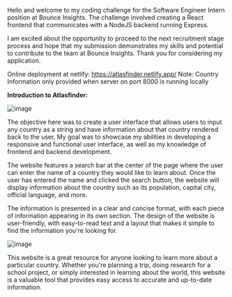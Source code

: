 Hello and welcome to my coding challenge for the Software Engineer Intern position at Bounce Insights. The challenge involved creating a React frontend that communicates with a NodeJS backend running Express.

I am excited about the opportunity to proceed to the next recruitment stage process and hope that my submission demonstrates my skills and potential to contribute to the team at Bounce Insights. Thank you for considering my application.


Online deployment at netlify: https://atlasfinder.netlify.app/
Note: Country Information only provided when server on port 8000 is running locally


**Introduction to Atlasfinder:**

![image](https://user-images.githubusercontent.com/71699703/234978917-d35f7ae4-79a9-46ac-a80e-98ebc62c38cf.png)

The objective here was to create a user interface that allows users to input any country as a string and have information about that country rendered back to the user. My goal was to showcase my abilities in developing a responsive and functional user interface, as well as my knowledge of frontend and backend development.

The website features a search bar at the center of the page where the user can enter the name of a country they would like to learn about. Once the user has entered the name and clicked the search button, the website will display information about the country such as its population, capital city, official language, and more.

The information is presented in a clear and concise format, with each piece of information appearing in its own section. The design of the website is user-friendly, with easy-to-read text and a layout that makes it simple to find the information you're looking for.


![image](https://user-images.githubusercontent.com/71699703/234981021-12d7dd31-7468-41b8-9fc2-6592e9a268e3.png)


This website is a great resource for anyone looking to learn more about a particular country. Whether you're planning a trip, doing research for a school project, or simply interested in learning about the world, this website is a valuable tool that provides easy access to accurate and up-to-date information.
